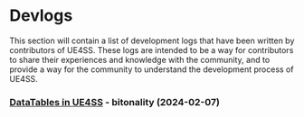 # Devlogs

This section will contain a list of development logs that have been written by contributors of UE4SS. These logs are intended to be a way for contributors to share their experiences and knowledge with the community, and to provide a way for the community to understand the development process of UE4SS.

### [DataTables in UE4SS](./devlogs/datatables-in-ue4ss.md) - bitonality (2024-02-07)